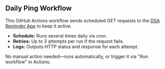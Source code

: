 ## Daily Ping Workflow

This GitHub Actions workflow sends scheduled GET requests to the [DSA Reminder App](https://dsa-reminder-app.onrender.com) to keep it active.

- **Schedule:** Runs several times daily via cron.
- **Retries:** Up to 3 attempts per run if the request fails.
- **Logs:** Outputs HTTP status and response for each attempt.

No manual action needed—runs automatically, or trigger it via "Run workflow" in Actions.
